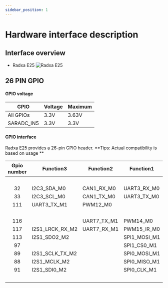 ```yaml
---
sidebar_position: 1
---
```


# Hardware interface description

## Interface overview

- Radxa E25
  ![Radxa E25](/img/cm3i/e25/e25-overview.webp)

## 26 PIN GPIO

#### GPIO voltage

| GPIO       | Voltage | Maximum |
| ---------- | ------- | ------- |
| All GPIOs  | 3.3V    | 3.63V   |
| SARADC_IN5 | 3.3V    | 3.3V    |

#### GPIO interface

Radxa E25 provides a 26-pin GPIO header.
**Tips: Actual compatibility is based on usage **

<div className='gpio_style'>

| Gpio number | Function3       | Function2   | Function1    |   GPIO   |               PIN               |               PIN               |    GPIO     | Function1    | Function2   | Function3       | Gpio number |
| :---------: | --------------- | ----------- | ------------ | :------: | :-----------------------------: | :-----------------------------: | :---------: | ------------ | ----------- | --------------- | :---------: |
|             |                 |             |              |   3.3V   | <div className='yellow'>1</div> |  <div className='red'>2</div>   |     5V      |              |             |                 |             |
|     32      | I2C3_SDA_M0     | CAN1_RX_M0  | UART3_RX_M0  | GPIO1_A0 | <div className='green'>3</div>  |  <div className='red'>3</div>   |     5V      |              |             |                 |             |
|     33      | I2C3_SCL_M0     | CAN1_TX_M0  | UART3_TX_M0  | GPIO1_A1 | <div className='green'>5</div>  | <div className='black'>6</div>  |     GND     |              |             |                 |             |
|     111     | UART3_TX_M1     | PWM12_M0    |              | GPIO3_B7 | <div className='green'>7</div>  | <div className='green'>8</div>  |  GPIO3_C2   | SPI1_MISO_M1 | UART5_TX_M1 | I2S1_SDO3_M2    |     114     |
|             |                 |             |              |   GND    | <div className='black'>9</div>  | <div className='green'>10</div> |  GPIO3_C3   | SPI1_CLK_M1  | UART5_RX_M1 | I2S1_SCLK_RX_M2 |     115     |
|     116     |                 | UART7_TX_M1 | PWM14_M0     | GPIO3_C4 | <div className='green'>11</div> | <div className='green'>12</div> |  GPIO3_A3   |              |             |                 |     99      |
|     117     | I2S1_LRCK_RX_M2 | UART7_RX_M1 | PWM15_IR_M0  | GPIO3_C5 | <div className='green'>13</div> | <div className='black'>14</div> |     GND     |              |             |                 |             |
|     113     | I2S1_SDO2_M2    |             | SPI1_MOSI_M1 | GPIO3_C1 | <div className='green'>15</div> | <div className='green'>16</div> |  GPIO2_D2   | SPI0_CSO_M1  |             | I2S1_LRCK_TX_M2 |     90      |
|     97      |                 |             | SPI1_CS0_M1  | GPIO3_A1 | <div className='green'>17</div> | <div className='green'>18</div> |  GPIO0_C6   |              | PWM7_IR     |                 |     22      |
|     89      | I2S1_SCLK_TX_M2 |             | SPI0_MOSI_M1 | GPIO2_D1 | <div className='green'>19</div> | <div className='black'>20</div> |     GND     |              |             |                 |             |
|     88      | I2S1_MCLK_M2    |             | SPI0_MISO_M1 | GPIO2_D0 | <div className='green'>21</div> | <div className='green'>22</div> | SARADC_VIN5 |              |             |                 |             |
|     91      | I2S1_SDI0_M2    |             | SPI0_CLK_M1  | GPIO2_D3 | <div className='green'>23</div> | <div className='green'>24</div> |  GPIO4_C6   |              | PWM13_M1    |                 |     150     |
|             |                 |             |              |   GND    | <div className='black'>25</div> | <div className='green'>26</div> |  GPIO3_C0   |              | PWM13_M0    | UART3_RX_M1     |     112     |

</div>
